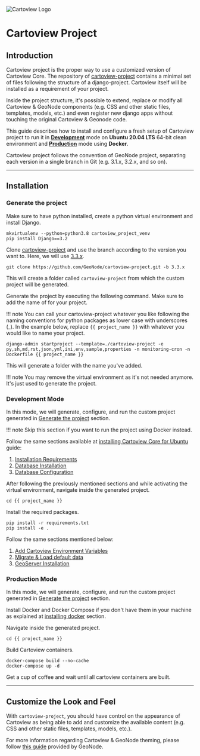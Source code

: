 ![Cartoview Logo](../img/cartoview-logo.png)
# Cartoview Project

## Introduction
Cartoview project is the proper way to use a customized version of Cartoview Core. The repository of [cartoview-project](https://github.com/cartologic/cartoview-project) contains a minimal set of files following the structure of a django-project. Cartoview itself will be installed as a requirement of your project.

Inside the project structure, it's possible to extend, replace or modify all Cartoview & GeoNode components (e.g. CSS and other static files, templates, models, etc.) and even register new django apps without touching the original Cartoview & Geonode code.

This guide describes how to install and configure a fresh setup of Cartoview project to run it in [**Development**](#development-mode) mode on **Ubuntu 20.04 LTS** 64-bit clean environment and [**Production**](#production-mode) mode using **Docker**.

Cartoview project follows the convention of GeoNode project, separating each version in a single branch in Git (e.g. 3.1.x, 3.2.x, and so on).

---

## Installation

### Generate the project
Make sure to have python installed, create a python virtual environment and install Django.

```shell
mkvirtualenv --python=python3.8 cartoview_project_venv
pip install Django==3.2
```

Clone [cartoview-project](https://github.com/cartologic/cartoview-project) and use the branch according to the version you want to. Here,  we will use [3.3.x](https://github.com/cartologic/cartoview-project/tree/3.3.x).

```shell
git clone https://github.com/GeoNode/cartoview-project.git -b 3.3.x
```

This will create a folder called `cartoview-project` from which the custom project will be generated.

Generate the project by executing the following command. Make sure to add the name of for your project.

!!! note
    You can call your cartoview-project whatever you like following the naming conventions for python packages as lower case with underscores (_). In the example below, replace `{{ project_name }}` with whatever you would like to name your project.


```shell
django-admin startproject --template=./cartoview-project -e py,sh,md,rst,json,yml,ini,env,sample,properties -n monitoring-cron -n Dockerfile {{ project_name }}
```

This will generate a folder with the name you've added.

!!! note
    You may remove the virtual environment as it's not needed anymore. It's just used to generate the project.

### Development Mode
In this mode, we will generate, configure, and run the custom project generated in [Generate the project](#generate-the-project) section.

!!! note
    Skip this section if you want to run the project using Docker instead.

Follow the same sections available at [installing Cartoview Core for Ubuntu](ubuntu.md) guide:

1. [Installation Requirements](ubuntu.md#installation-requirements)
2. [Database Installation](ubuntu.md#database-installation)
3. [Database Configuration](ubuntu.md#database-configuration)

After following the previously mentioned sections and while activating the virtual environment, navigate inside the generated project.

```shell
cd {{ project_name }}
```

Install the required packages.
```shell
pip install -r requirements.txt
pip install -e .
```

Follow the same sections mentioned below:

1. [Add Cartoview Environment Variables](ubuntu.md#add-cartoview-environment-variables)
2. [Migrate & Load default data](ubuntu.md#migrate-load-default-data)
3. [GeoServer Installation](ubuntu.md#geoserver-installation)

### Production Mode
In this mode, we will generate, configure, and run the custom project generated in [Generate the project](#generate-the-project) section.

Install Docker and Docker Compose if you don't have them in your machine as explained at [installing docker](docker.md#installation-requirements) section.

Navigate inside the generated project.

```shell
cd {{ project_name }}
```

Build Cartoview containers.

```shell
docker-compose build --no-cache
docker-compose up -d
```

Get a cup of coffee and wait until all cartoview containers are built.

---

## Customize the Look and Feel

With `cartoview-project`, you should have control on the appearance of Cartoview as being able to add and customize the available content (e.g. CSS and other static files, templates, models, etc.).

For more information regarding Cartoview & GeoNode theming, please follow [this guide](https://docs.geonode.org/en/master/basic/theme/index.html#geonode-themes) provided by GeoNode.
